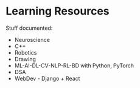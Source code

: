 # Learning Resources

Stuff documented:

* Neuroscience
* C++
* Robotics
* Drawing
* ML-AI-DL-CV-NLP-RL-BD with Python, PyTorch
* DSA
* WebDev - Django + React
